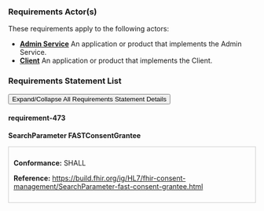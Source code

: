 
### Requirements Actor(s)

<p>These requirements apply to the following actors: </p>
<ul>
<li><b><a href="ActorDefinition-admin-service">Admin Service</a></b>&nbsp;An application or product that implements the Admin Service.</li>
<li><b><a href="ActorDefinition-client">Client</a></b>&nbsp;An application or product that implements the Client.</li>
</ul>

### Requirements Statement List

<p>
<button class="btn btn-info btn-lg btn-block" type="button" title="Click to Expand/Collapse All Requirements Statement Details" data-toggle="collapse" data-target="#req-473detail" aria-expanded="false">Expand/Collapse All Requirements Statement Details</button>
</p>

#### <a title="Click to Open or Close Details" data-toggle="collapse" data-target="#req-473detail" aria-expanded="false">requirement-473</a>&nbsp;
<p>
<b>SearchParameter FASTConsentGrantee</b>
</p>

<div class="collapse" id="req-473detail">
<div class="card card-body" style="border:1px solid;border-color:#cccccc;padding:10px" markdown="1">
<p>
<b>Conformance:</b>&nbsp;SHALL&nbsp;
</p>
<p>
<b>Reference:</b>&nbsp;<a href="https://build.fhir.org/ig/HL7/fhir-consent-management/SearchParameter-fast-consent-grantee.html">https://build.fhir.org/ig/HL7/fhir-consent-management/SearchParameter-fast-consent-grantee.html</a>
</p>
</div>
</div>


<br/>
